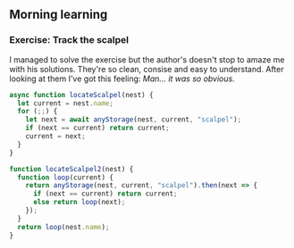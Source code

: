 ## Morning learning

### Exercise: Track the scalpel

I managed to solve the exercise but the author's doesn't stop to amaze me with his solutions.
They're so clean, consise and easy to understand. After looking at them I've got this feeling: 
*Man... it was so obvious.*

```javascript
async function locateScalpel(nest) {
  let current = nest.name;
  for (;;) {
    let next = await anyStorage(nest, current, "scalpel");
    if (next == current) return current;
    current = next;
  }
}

function locateScalpel2(nest) {
  function loop(current) {
    return anyStorage(nest, current, "scalpel").then(next => {
      if (next == current) return current;
      else return loop(next);
    });
  }
  return loop(nest.name);
}
```

